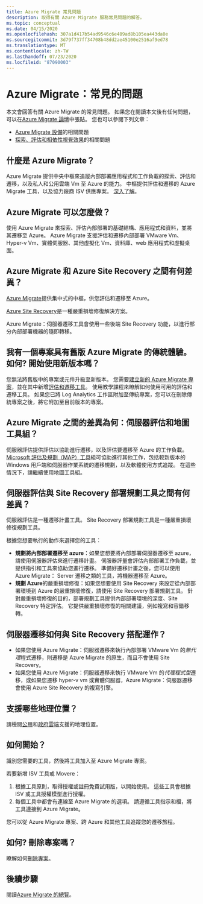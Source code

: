 ```yaml
---
title: Azure Migrate 常見問題
description: 取得有關 Azure Migrate 服務常見問題的解答。
ms.topic: conceptual
ms.date: 04/15/2020
ms.openlocfilehash: 307a1d417b54ad9546c6e409ad8b105ea443da0e
ms.sourcegitcommit: 3d79f737ff34708b48dd2ae45100e2516af9ed78
ms.translationtype: MT
ms.contentlocale: zh-TW
ms.lasthandoff: 07/23/2020
ms.locfileid: "87090003"
---
```

# <a name="azure-migrate-common-questions"></a>Azure Migrate：常見的問題

本文會回答有關 Azure Migrate 的常見問題。 如果您在閱讀本文後有任何問題，可以在[Azure Migrate 論壇](https://aka.ms/AzureMigrateForum)中張貼。 您也可以參閱下列文章：

- [Azure Migrate 設備](common-questions-appliance.md)的相關問題
- [探索、評估和相依性視覺效果](common-questions-discovery-assessment.md)的相關問題

## <a name="what-is-azure-migrate"></a>什麼是 Azure Migrate？

Azure Migrate 提供中央中樞來追蹤內部部署應用程式和工作負載的探索、評估和遷移，以及私人和公用雲端 Vm 至 Azure 的能力。 中樞提供評估和遷移的 Azure Migrate 工具，以及協力廠商 ISV 供應專案。 [深入了解](migrate-services-overview.md)。

## <a name="what-can-i-do-with-azure-migrate"></a>Azure Migrate 可以怎麼做？

使用 Azure Migrate 來探索、評估內部部署的基礎結構、應用程式和資料，並將其遷移至 Azure。 Azure Migrate 支援評估和遷移內部部署 VMware Vm、Hyper-v Vm、實體伺服器、其他虛擬化 Vm、資料庫、web 應用程式和虛擬桌面。 

## <a name="whats-the-difference-between-azure-migrate-and-azure-site-recovery"></a>Azure Migrate 和 Azure Site Recovery 之間有何差異？

[Azure Migrate](migrate-services-overview.md)提供集中式的中樞，供您評估和遷移至 Azure。 

[Azure Site Recovery](../site-recovery/site-recovery-overview.md)是一種嚴重損壞修復解決方案。 

Azure Migrate：伺服器遷移工具會使用一些後端 Site Recovery 功能，以進行部分內部部署機器的隨即轉移。

## <a name="i-have-a-project-with-the-previous-classic-experience-of-azure-migrate-how-do-i-start-using-the-new-version"></a>我有一個專案具有舊版 Azure Migrate 的傳統體驗。 如何? 開始使用新版本嗎？

您無法將舊版中的專案或元件升級至新版本。 您需要[建立新的 Azure Migrate 專案](create-manage-projects.md)，並在其中新增[評估和遷移工具](how-to-add-tool-first-time.md)。 使用教學課程來瞭解如何使用可用的評估和遷移工具。 如果您已將 Log Analytics 工作區附加至傳統專案，您可以在刪除傳統專案之後，將它附加至目前版本的專案。

## <a name="whats-the-difference-between-azure-migrate-server-assessment-and-the-map-toolkit"></a>Azure Migrate 之間的差異為何：伺服器評估和地圖工具組？

伺服器評估提供評估以協助進行遷移，以及評估要遷移至 Azure 的工作負載。 [Microsoft 評估及規劃（MAP）工具](https://www.microsoft.com/download/details.aspx?id=7826)組可協助進行其他工作，包括較新版本的 Windows 用戶端和伺服器作業系統的遷移規劃，以及軟體使用方式追蹤。 在這些情況下，請繼續使用地圖工具組。

## <a name="whats-the-difference-between-server-assessment-and-the-site-recovery-deployment-planner"></a>伺服器評估與 Site Recovery 部署規劃工具之間有何差異？

伺服器評估是一種遷移計畫工具。 Site Recovery 部署規劃工具是一種嚴重損壞修復規劃工具。

根據您想要執行的動作來選擇您的工具：

- **規劃將內部部署遷移至 azure**：如果您想要將內部部署伺服器遷移至 azure，請使用伺服器評估來進行遷移計畫。 伺服器評量會評估內部部署工作負載，並提供指引和工具來協助您進行遷移。 準備好遷移計畫之後，您可以使用 Azure Migrate： Server 遷移之類的工具，將機器遷移至 Azure。
- **規劃 Azure**的嚴重損壞修復：如果您想要使用 Site Recovery 來設定從內部部署環境到 Azure 的嚴重損壞修復，請使用 Site Recovery 部署規劃工具。 針對嚴重損壞修復的目的，部署規劃工具提供內部部署環境的深度、Site Recovery 特定評估。 它提供嚴重損壞修復的相關建議，例如複寫和容錯移轉。

## <a name="how-does-server-migration-work-with-site-recovery"></a>伺服器遷移如何與 Site Recovery 搭配運作？

- 如果您使用 Azure Migrate：伺服器遷移來執行內部部署 VMware Vm 的*無代理*程式遷移，則遷移是 Azure Migrate 的原生，而且不會使用 Site Recovery。
- 如果您使用 Azure Migrate：伺服器遷移來執行 VMware Vm 的*代理程式型*遷移，或如果您遷移 hyper-v vm 或實體伺服器，Azure Migrate：伺服器遷移會使用 Azure Site Recovery 的複寫引擎。

## <a name="which-geographies-are-supported"></a>支援哪些地理位置？

請檢閱[公用](migrate-support-matrix.md#supported-geographies-public-cloud)和[政府雲端](migrate-support-matrix.md#supported-geographies-azure-government)支援的地理位置。

## <a name="how-do-i-get-started"></a>如何開始？

識別您需要的工具，然後將工具加入至 Azure Migrate 專案。 

若要新增 ISV 工具或 Movere：

1. 根據工具原則，取得授權或註冊免費試用版，以開始使用。 這些工具會根據 ISV 或工具授權模型進行授權。
2. 每個工具中都會有連線至 Azure Migrate 的選項。 請遵循工具指示和檔，將工具連接到 Azure Migrate。

您可以從 Azure Migrate 專案、跨 Azure 和其他工具追蹤您的遷移旅程。

## <a name="how-do-i-delete-a-project"></a>如何? 刪除專案嗎？

瞭解如何[刪除專案](how-to-delete-project.md)。 

## <a name="next-steps"></a>後續步驟

閱讀[Azure Migrate 的總覽](migrate-services-overview.md)。
